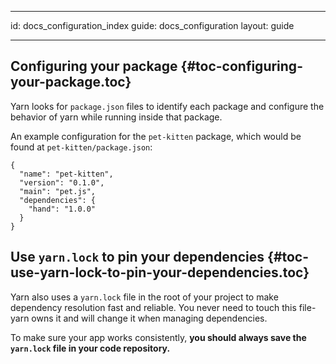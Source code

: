 * * *

id: docs_configuration_index guide: docs_configuration layout: guide

* * *

<!-- [TODO: Rewrite and accommodate for other configuration files] -->

## Configuring your package [](#toc-configuring-your-package){#toc-configuring-your-package.toc}

Yarn looks for `package.json` files to identify each package and configure the behavior of yarn while running inside that package.

An example configuration for the `pet-kitten` package, which would be found at `pet-kitten/package.json`:

    {
      "name": "pet-kitten",
      "version": "0.1.0",
      "main": "pet.js",
      "dependencies": {
        "hand": "1.0.0"
      }
    }
    

## Use `yarn.lock` to pin your dependencies [](#toc-use-yarn-lock-to-pin-your-dependencies){#toc-use-yarn-lock-to-pin-your-dependencies.toc}

Yarn also uses a `yarn.lock` file in the root of your project to make dependency resolution fast and reliable. You never need to touch this file- yarn owns it and will change it when managing dependencies.

To make sure your app works consistently, **you should always save the `yarn.lock` file in your code repository.**